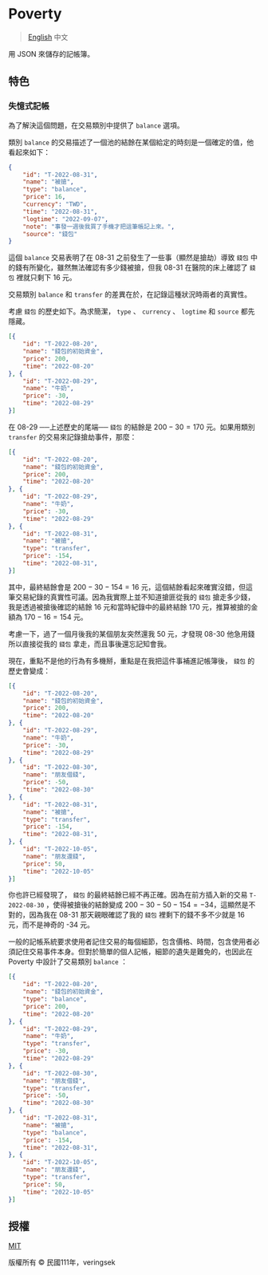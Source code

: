 # Poverty

> [English](./README.md) 中文

用 JSON 來儲存的記帳簿。

## 特色

### 失憶式記帳

為了解決這個問題，在交易類別中提供了 `balance` 選項。

類別 `balance` 的交易描述了一個池的結餘在某個給定的時刻是一個確定的值，他看起來如下：

```json
{
    "id": "T-2022-08-31",
    "name": "被搶",
    "type": "balance",
    "price": 16,
    "currency": "TWD",
    "time": "2022-08-31",
    "logtime": "2022-09-07",
    "note": "事發一週後我買了手機才把這筆帳記上來。",
    "source": "錢包"
}
```

這個 `balance` 交易表明了在 08-31 之前發生了一些事（顯然是搶劫）導致 `錢包` 中的錢有所變化，雖然無法確認有多少錢被搶，但我 08-31 在醫院的床上確認了 `錢包` 裡就只剩下 16 元。

交易類別 `balance` 和 `transfer` 的差異在於，在記錄這種狀況時兩者的真實性。

考慮 `錢包` 的歷史如下。為求簡潔， `type` 、 `currency` 、 `logtime` 和 `source` 都先隱藏。

```json
[{
    "id": "T-2022-08-20",
    "name": "錢包的初始資金",
    "price": 200,
    "time": "2022-08-20"
}, {
    "id": "T-2022-08-29",
    "name": "牛奶",
    "price": -30,
    "time": "2022-08-29"
}]
```

在 08-29 ──上述歷史的尾端── `錢包` 的結餘是 $200 - 30 = 170$ 元。如果用類別 `transfer` 的交易來記錄搶劫事件，那麼：

```json
[{
    "id": "T-2022-08-20",
    "name": "錢包的初始資金",
    "price": 200,
    "time": "2022-08-20"
}, {
    "id": "T-2022-08-29",
    "name": "牛奶",
    "price": -30,
    "time": "2022-08-29"
}, {
    "id": "T-2022-08-31",
    "name": "被搶",
    "type": "transfer",
    "price": -154,
    "time": "2022-08-31",
}]
```

其中，最終結餘會是 $200 - 30 - 154 = 16$ 元，這個結餘看起來確實沒錯，但這筆交易紀錄的真實性可議。因為我實際上並不知道搶匪從我的 `錢包` 搶走多少錢，我是透過被搶後確認的結餘 16 元和當時紀錄中的最終結餘 170 元，推算被搶的金額為 $170 - 16 = 154$ 元。

考慮一下，過了一個月後我的某個朋友突然還我 50 元，才發現 08-30 他急用錢所以直接從我的 `錢包` 拿走，而且事後還忘記知會我。

現在，重點不是他的行為有多機掰，重點是在我把這件事補進記帳簿後， `錢包` 的歷史會變成：

```json
[{
    "id": "T-2022-08-20",
    "name": "錢包的初始資金",
    "price": 200,
    "time": "2022-08-20"
}, {
    "id": "T-2022-08-29",
    "name": "牛奶",
    "price": -30,
    "time": "2022-08-29"
}, {
    "id": "T-2022-08-30",
    "name": "朋友借錢",
    "price": -50,
    "time": "2022-08-30"
}, {
    "id": "T-2022-08-31",
    "name": "被搶",
    "type": "transfer",
    "price": -154,
    "time": "2022-08-31",
}, {
    "id": "T-2022-10-05",
    "name": "朋友還錢",
    "price": 50,
    "time": "2022-10-05"
}]
```

你也許已經發現了， `錢包` 的最終結餘已經不再正確。因為在前方插入新的交易 `T-2022-08-30` ，使得被搶後的結餘變成 $200 - 30 - 50 - 154 = -34$，這顯然是不對的，因為我在 08-31 那天親眼確認了我的 `錢包` 裡剩下的錢不多不少就是 16 元，而不是神奇的 -34 元。

一般的記帳系統要求使用者記住交易的每個細節，包含價格、時間，包含使用者必須記住交易事件本身。但對於簡單的個人記帳，細節的遺失是難免的，也因此在 Poverty 中設計了交易類別 `balance` ：

```json
[{
    "id": "T-2022-08-20",
    "name": "錢包的初始資金",
    "type": "balance",
    "price": 200,
    "time": "2022-08-20"
}, {
    "id": "T-2022-08-29",
    "name": "牛奶",
    "type": "transfer",
    "price": -30,
    "time": "2022-08-29"
}, {
    "id": "T-2022-08-30",
    "name": "朋友借錢",
    "type": "transfer",
    "price": -50,
    "time": "2022-08-30"
}, {
    "id": "T-2022-08-31",
    "name": "被搶",
    "type": "balance",
    "price": -154,
    "time": "2022-08-31",
}, {
    "id": "T-2022-10-05",
    "name": "朋友還錢",
    "type": "transfer",
    "price": 50,
    "time": "2022-10-05"
}]
```

## 授權

[MIT](http://opensource.org/licenses/MIT)

版權所有 © 民國111年，veringsek

